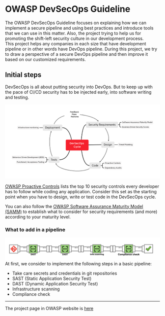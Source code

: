 # OWASP DevSecOps Guideline
The OWASP DevSecOps Guideline focuses on explaining how we can implement a secure pipeline and using best practices and introduce tools that we can use in this matter. Also, the project trying to help us for promoting the shift-left security culture in our development process.  
This project helps any companies in each size that have development pipeline or in other words have DevOps pipeline.
During this project, we try to draw a perspective of a secure DevOps pipeline and then improve it based on our customized requirements.

## Initial steps
DevSecOps is all about putting security into DevOps. But to keep up with the pace of CI/CD security has to be injected early, into software writing and testing.

![DevSecOps cycle](/assets/images/DevSecOps-cycle.png)

[OWASP Proactive Controls](https://owasp.org/www-project-proactive-controls/) lists the top 10 security controls every developer has to follow while coding any application. Consider this set as the starting point when you have to design, write or test code in the DevSecOps cycle. 

You can also follow the [OWASP Software Assurance Maturity Model (SAMM)](https://owaspsamm.org/model/) to establish what to consider for security requirements (and more) according to your maturity level.

### What to add in a pipeline
![DevSecOps pipeline](/assets/images/DevSecOps-pipeline.png)
At first, we consider to implement the following steps in a basic pipeline:
* Take care secrets and credentials in git repositories
* SAST (Static Application Security Test)
* DAST (Dynamic Application Security Test)
* Infrastructure scanning
* Compliance check

---
The project page in OWASP website is [here](https://owasp.org/www-project-devsecops-guideline/)
